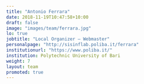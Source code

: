 ```yaml
---
title: "Antonio Ferrara"
date: 2018-11-19T10:47:58+10:00
draft: false
image: "images/team/ferrara.jpg"
lo: true
jobtitle: "Local Organizer – Webmaster"
personalpage: "http://sisinflab.poliba.it/ferrara"
institutionurl: "https://www.poliba.it/"
institution: Polytechnic University of Bari
weight: 7
layout: team
promoted: true
---
```

